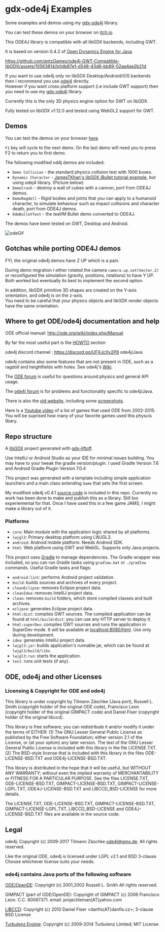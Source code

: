 # gdx-ode4j Examples

Some examples and demos using my [gdx-ode4j](https://github.com/antzGames/gdx-ode4j) library. 

You can test these demos on your browser on [itch.io](https://antzgames.itch.io/physics-in-a-browser).

This ODE4J library is compatible with all libGDX backends, including GWT.  

It is based on version 0.4.2 of [Open Dynamics Engine for Java](https://github.com/tzaeschke/ode4j).

https://github.com/antzGames/ode4j-GWT-Compatible-libGDX/assets/10563814/b0db87e1-d548-43d6-bb89-02aa4ae2b21d

If you want to use ode4j only on libGDX Desktop/Android/iOS backends then I recommend you use [odej4](https://github.com/tzaeschke/ode4j) directly.  
However if you want cross platform support (i.e include GWT support) then you need to use my [gdx-ode4j](https://github.com/antzGames/gdx-ode4j) library.

Currently this is the only 3D physics engine option for GWT on libGDX.  

Fully tested on libGDX v1.12.0 and tested using WebGL2 support for GWT.

## Demos

You can test the demos on your browser [here](https://antzgames.itch.io/physics-in-a-browser).

```F1``` key will cycle to the next demo.  On the last demo will need you to press F2 to return you to first demo.

The following modified od4j demos are included:

* `Demo Collision` - the standard physics collision test with 1000 boxes.
* `Dynamic Character` - [JamesTKhan's libGDX jBullet tutorial example](https://www.youtube.com/watch?v=O0Deshj2-KU), but using odej4 library. (Picture below)
* `DemoCrash` - destroy a wall of cubes with a cannon, port from ODE4J demos.
* `DemoRagdoll` - Rigid bodies and joints that you can apply to a humanoid character, to simulate behaviour such as impact collisions
 and character death, port from ODE4J demos.
* `OdeBulletTest` - the teaVM Bullet demo converted to ODE4J. 

The demos have been tested on GWT, Desktop and Android.

![odeGif](https://user-images.githubusercontent.com/10563814/235331595-2bffb58e-b429-44d8-b7fb-d3e5d89c0bca.gif)

## Gotchas while porting ODE4J demos

FYI, the original ode4j demos have Z UP which is a pain.  

During demo migration I either rotated the camera `camera.up.set(Vector.Z)` or
reconfigured the simulation (gravity, positions, rotations) to have Y UP.  Both worked but eventually its best to implement the second option.

In addition, libGDX primitive 3D shapes are created on the Y-axis orientation, and ode4j is on the z-axis.  
You need to be careful that your physics objects and libGDX render objects have the same orientation.

## Where to get ODE/ode4j documentation and help

ODE official manual: http://ode.org/wiki/index.php/Manual

By far the most useful part is the [HOWTO](http://ode.org/wiki/index.php/HOWTO) section

ode4j discord channel : https://discord.gg/UFXJcXv2P8 ode4j/Java

ode4j contains also some features that are not present in ODE, such as a ragdoll and heightfields with holes. See ode4j's [Wiki](https://github.com/tzaeschke/ode4j/wiki/Functionality-beyond-ODE).

The [ODE forum](https://groups.google.com/forum/#!forum/ode-users) is useful for questions around physics and general API usage.

The [ode4j forum](https://groups.google.com/forum/?hl=en#!forum/ode4j) is for problems and functionality specific to ode4j/Java.

There is also the [old website](https://tzaeschke.github.io/ode4j-old/), including some [screenshots](https://tzaeschke.github.io/ode4j-old/ode4j-features.html).

Here is a [Youtube video](https://www.youtube.com/watch?v=ENlpu_Jjp3Q) of a list of games that used ODE from 2002-2015.  You will be suprised how many of your favorite games used this physcis libary.


## Repo structure

A [libGDX](https://libgdx.com/) project generated with [gdx-liftoff](https://github.com/tommyettinger/gdx-liftoff).

Use IntelliJ or Android Studio as your IDE for minimal issues building.  You may have to your tweak the gradle version/plugin.  I used Gradle Version 7.6 and Android Gradle Plugin Version 7.0.4

This project was generated with a template including simple application launchers and a main class extending `Game` that sets the first screen.

My modified ode4j v0.4.1 [source code](https://github.com/antzGames/ode4j-GWT-Compatible-libGDX/tree/master/core/src/main/java/org/ode4j) is included in this repo.  Currently no work has been done to make and publish this as a library.  Still too experiemental for that.  Once I have used this in a few game JAMS, I might make a library out of it.

### Platforms

- `core`: Main module with the application logic shared by all platforms.
- `lwjgl3`: Primary desktop platform using LWJGL3.
- `android`: Android mobile platform. Needs Android SDK.
- `html`: Web platform using GWT and WebGL. Supports only Java projects.

This project uses [Gradle](http://gradle.org/) to manage dependencies.
The Gradle wrapper was included, so you can run Gradle tasks using `gradlew.bat` or `./gradlew` commands.
Useful Gradle tasks and flags:

- `android:lint`: performs Android project validation.
- `build`: builds sources and archives of every project.
- `cleanEclipse`: removes Eclipse project data.
- `cleanIdea`: removes IntelliJ project data.
- `clean`: removes `build` folders, which store compiled classes and built archives.
- `eclipse`: generates Eclipse project data.
- `html:dist`: compiles GWT sources. The compiled application can be found at `html/build/dist`: you can use any HTTP server to deploy it.
- `html:superDev`: compiles GWT sources and runs the application in SuperDev mode. It will be available at [localhost:8080/html](http://localhost:8080/html). Use only during development.
- `idea`: generates IntelliJ project data.
- `lwjgl3:jar`: builds application's runnable jar, which can be found at `lwjgl3/build/libs`.
- `lwjgl3:run`: starts the application.
- `test`: runs unit tests (if any).

## ODE, ode4j and other Licenses

### Licensing & Copyright for ODE and ode4j

This library is under copyright by Tilmann Zäschke (Java port), Russell L. Smith (copyright holder of the original ODE code), Francisco Leon (copyright holder of the original GIMPACT code) and Daniel Fiser (copyright holder of the original libccd).

This library is free software; you can redistribute it and/or modify it under the terms of EITHER:
(1) The GNU Lesser General Public License as published by the Free Software Foundation; either version 2.1 of the License, or (at your option) any later version. The text of the GNU Lesser General Public License is included with this library in the file LICENSE.TXT.
(2) The BSD-style license that is included with this library in the files ODE-LICENSE-BSD.TXT and ODE4j-LICENSE-BSD.TXT.

This library is distributed in the hope that it will be useful, but WITHOUT ANY WARRANTY; without even the implied warranty of MERCHANTABILITY or FITNESS FOR A PARTICULAR PURPOSE. See the files LICENSE.TXT, ODE-LICENSE-BSD.TXT, GIMPACT-LICENSE-BSD.TXT, GIMPACT-LICENSE-LGPL.TXT, ODE4J-LICENSE-BSD.TXT and LIBCCD_BSD-LICENSE for more details.

The LICENSE.TXT, ODE-LICENSE-BSD.TXT, GIMPACT-LICENSE-BSD.TXT, GIMPACT-LICENSE-LGPL.TXT, LIBCCD_BSD-LICENSE and ODE4J-LICENSE-BSD.TXT files are available in the source code.

## Legal

ode4j:
Copyright (c) 2009-2017 Tilmann Zäschke ode4j@gmx.de.
All rights reserved.

Like the original ODE, ode4j is licensed under LGPL v2.1 and BSD 3-clause. Choose whichever license suits your needs. 

### ode4j contains Java ports of the following software

[ODE/OpenDE](http://www.ode.org/):
Copyright  (c) 2001,2002 Russell L. Smith
All rights reserved.

GIMPACT (part of ODE/OpenDE):
Copyright of GIMPACT (c) 2006 Francisco Leon. C.C. 80087371.
email: projectileman(AT)yahoo.com

[LIBCCD](https://github.com/danfis/libccd):
Copyright (c) 2010 Daniel Fiser <danfis(AT)danfis.cz>;
3-clause BSD License

[Turbulenz Engine](https://github.com/turbulenz/turbulenz_engine):
Copyright (c) 2009-2014 Turbulenz Limited; MIT License
